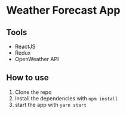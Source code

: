 # Weather Forecast App

<!-- ## [see live](https://covid-tracker-hakan.netlify.app/)

<img src="./src/covid-project.png" alt="screenshot" width="100%" /> -->

## Tools

- ReactJS
- Redux
- OpenWeather API

## How to use

1. Clone the repo
2. install the dependencies with `npm install`
3. start the app with `yarn start`